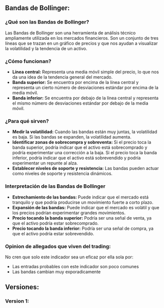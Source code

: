 ## Bandas de Bollinger:

### ¿Qué son las Bandas de Bollinger?
Las Bandas de Bollinger son una herramienta de análisis técnico ampliamente utilizada en los mercados financieros. Son un conjunto de tres líneas que se trazan en un gráfico de precios y que nos ayudan a visualizar la volatilidad y la tendencia de un activo.

### ¿Cómo funcionan?
* **Línea central:** Representa una media móvil simple del precio, lo que nos da una idea de la tendencia general del mercado.
* **Banda superior:** Se encuentra por encima de la línea central y representa un cierto número de desviaciones estándar por encima de la media móvil.
* **Banda inferior:** Se encuentra por debajo de la línea central y representa el mismo número de desviaciones estándar por debajo de la media móvil.

### ¿Para qué sirven?
* **Medir la volatilidad:** Cuando las bandas están muy juntas, la volatilidad es baja. Si las bandas se expanden, la volatilidad aumenta.
* **Identificar zonas de sobrecompra y sobreventa:** Si el precio toca la banda superior, podría indicar que el activo está sobrecomprado y podría experimentar una corrección a la baja. Si el precio toca la banda inferior, podría indicar que el activo está sobrevendido y podría experimentar un repunte al alza.
* **Establecer niveles de soporte y resistencia:** Las bandas pueden actuar como niveles de soporte y resistencia dinámicos.

### Interpretación de las Bandas de Bollinger
* **Estrechamiento de las bandas:** Puede indicar que el mercado está tranquilo y que podría producirse un movimiento fuerte a corto plazo.
* **Expansión de las bandas:** Puede indicar que el mercado es volátil y que los precios podrían experimentar grandes movimientos.
* **Precio tocando la banda superior:** Podría ser una señal de venta, ya que el activo podría estar sobrecomprado.
* **Precio tocando la banda inferior:** Podría ser una señal de compra, ya que el activo podría estar sobrevendido.

### Opinion de allegados que viven del trading:
No cren que solo este indicador sea un eficaz por ella sola por:
  * Las entradas probables con este indicador son poco comunes
   * Las bandas cambian muy exporadicamente

## Versiones:
### Version 1:
